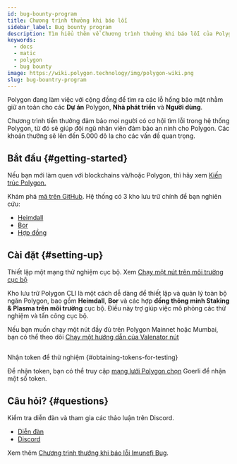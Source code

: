 ```yaml
---
id: bug-bounty-program
title: Chương trình thưởng khi báo lỗi
sidebar_label: Bug bounty program
description: Tìm hiểu thêm về Chương trình thưởng khi báo lỗi của Polygon.
keywords:
  - docs
  - matic
  - polygon
  - bug bounty
image: https://wiki.polygon.technology/img/polygon-wiki.png
slug: bug-bountry-program
---
```


Polygon đang làm việc với cộng đồng để tìm ra các lỗ hổng bảo mật nhằm giữ an toàn cho các **Dự án** Polygon, **Nhà phát triển** và **Người dùng**.

Chương trình tiền thưởng đảm bảo mọi người có cơ hội tìm lỗi trong hệ thống Polygon, từ đó sẽ giúp đội ngũ nhân viên đảm bảo an ninh cho Polygon.
Các khoản thưởng sẽ lên đến 5.000 đô la cho các vấn đề quan trọng.

## Bắt đầu {#getting-started}


Nếu bạn mới làm quen với blockchains và/hoặc Polygon, thì hãy xem [Kiến trúc Polygon.](/docs/home/architecture/polygon-architecture)

Khám phá [mã trên GitHub](https://github.com/maticnetwork). Hệ thống có 3 kho lưu trữ chính để bạn nghiên cứu:

* [Heimdall](https://github.com/maticnetwork/heimdall)
* [Bor](https://github.com/maticnetwork/bor)
* [Hợp đồng](https://github.com/maticnetwork/contracts)

## Cài đặt {#setting-up}


Thiết lập một mạng thử nghiệm cục bộ. Xem [Chạy một nút trên môi trường cục bộ](https://github.com/maticnetwork/matic-cli)


Kho lưu trữ Polygon CLI là một cách dễ dàng để thiết lập và quản lý toàn bộ ngăn Polygon, bao gồm **Heimdall**, **Bor** và các hợp **đồng thông minh Staking & Plasma trên môi trường** cục bộ. Điều này trợ giúp việc mô phỏng các thử nghiệm và tấn công cục bộ.

Nếu bạn muốn chạy một nút đầy đủ trên Polygon Mainnet hoặc Mumbai, bạn có thể theo dõi [Chạy một hướng dẫn của Valenator nút](/docs/validate/validate/run-validator)

##
Nhận token để thử nghiệm {#obtaining-tokens-for-testing}

Để nhận token, bạn có thể truy cập [mạng lưới Polygon chọn](https://faucet.polygon.technology/) Goerli để nhận một số token.

## Câu hỏi? {#questions}

Kiểm tra diễn đàn và tham gia các thảo luận trên Discord.

* [Diễn đàn](https://forum.polygon.technology)
* [Discord](https://discord.com/invite/0xPolygon)

Xem thêm [Chương trình thưởng khi báo lỗi Imunefi Bug](https://immunefi.com/bounty/polygon/).
